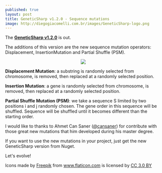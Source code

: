 ```yaml
---
published: true
layout: post
title: GeneticSharp v1.2.0 - Sequence mutations
image: http://diegogiacomelli.com.br/images/GeneticSharp-logo.png
---
```

The **[GeneticSharp v1.2.0](https://github.com/giacomelli/GeneticSharp)** is out.
 
The additions of this version are the new sequence mutation operators: Displacement, InsertionMutation and Partial Shuffle (PSM).

<center>
<img src="../images/GeneticSharp-logo.png">
</center>

**Displacement Mutation**: a substring is randomly selected from chromosome, is removed, then replaced at a randomly selected position.

**Insertion Mutation**: a gene is randomly selected from chromosome, is removed, then replaced at a randomly selected position.

**Partial Shuffle Mutation (PSM)**: we take a sequence S limited by two positions i and j randomly chosen. The gene order in this sequence will be shuffled. Sequence will be shuffled until it becomes different than the starting order.

I would like to thanks to Ahmet Can Saner ([@cansaner](https://github.com/cansaner)) for contribute with those great new mutations that him developed during his master degree.

If you want to use the new mutations in your project, just get the new GeneticSharp version from Nuget.

Let's evolve!


<div>Icons made by <a href="http://www.freepik.com" title="Freepik">Freepik</a> from <a href="http://www.flaticon.com" title="Flaticon">www.flaticon.com</a> is licensed by <a href="http://creativecommons.org/licenses/by/3.0/" title="Creative Commons BY 3.0" target="_blank">CC 3.0 BY</a></div>
